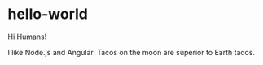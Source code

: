 # hello-world

Hi Humans!

I like Node.js and Angular.
Tacos on the moon are superior to Earth tacos.
